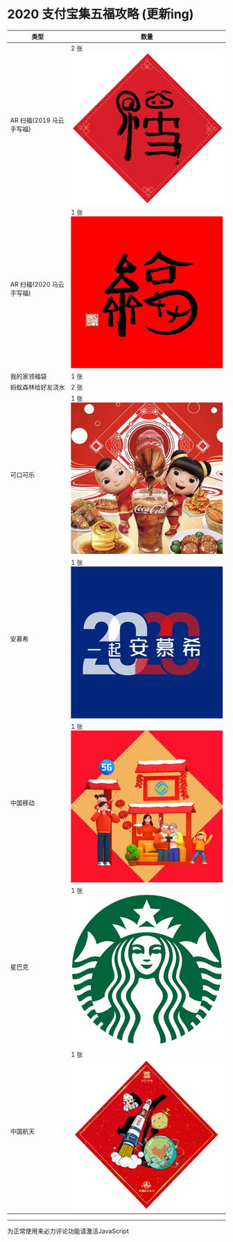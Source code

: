# 2020 支付宝集五福攻略 (更新ing)
<meta name="keywords" content="支付宝, 集五福, 2020, 攻略"/>


| 类型               | 数量  |
| ------------------ | ----- |
| AR 扫福(2019 马云手写福)            | 2 张  ![](../../imgs/post/2020/mayunfu.jpg) |
| AR 扫福(2020 马云手写福)            | 1 张  ![](../../imgs/post/2020/mayun2020.jpg) |
| 我的家领福袋       | 1 张  |
| 蚂蚁森林给好友浇水 | 2 张  |a
| 可口可乐           | 1 张 ![](../../imgs/post/2020/Coca-Cola.jpg) |
| 安慕希             | 1 张 ![](../../imgs/post/2020/anmuxi.png)      |
| 中国移动           | 1 张 ![](../../imgs/post/2020/china_mobile.jpg)     |
| 星巴克             | 1 张 ![](../../imgs/post/2020/Starbucks_Coffee.png)      |
| 中国航天           | 1 张 ![](../../imgs/post/2020/hangtian.jpg)       |

<hr>

<!-- 来必力City版安装代码 -->
<div id="lv-container" data-id="city" data-uid="MTAyMC80NzA4OC8yMzU4OA==">
	<script type="text/javascript">
   (function(d, s) {
       var j, e = d.getElementsByTagName(s)[0];

       if (typeof LivereTower === 'function') { return; }

       j = d.createElement(s);
       j.src = 'https://cdn-city.livere.com/js/embed.dist.js';
       j.async = true;

       e.parentNode.insertBefore(j, e);
   })(document, 'script');
	</script>
<noscript> 为正常使用来必力评论功能请激活JavaScript</noscript>
</div>
<!-- City版安装代码已完成 -->